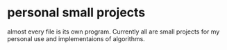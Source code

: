 # personal small projects
almost every file is its own program.
Currently all are small projects for my personal use and implementaions of algorithms.
